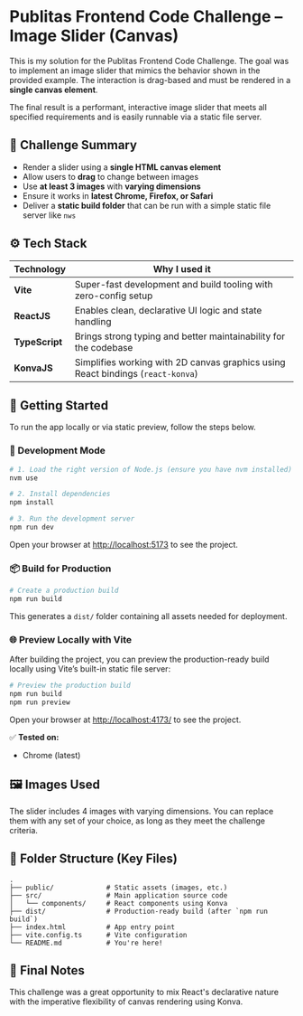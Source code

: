 # Publitas Frontend Code Challenge – Image Slider (Canvas)

This is my solution for the Publitas Frontend Code Challenge.
The goal was to implement an image slider that mimics the behavior shown in the provided example.
The interaction is drag-based and must be rendered in a **single canvas element**.

The final result is a performant, interactive image slider that meets all specified requirements and is easily runnable via a static file server.

## 🧠 Challenge Summary

- Render a slider using a **single HTML canvas element**
- Allow users to **drag** to change between images
- Use **at least 3 images** with **varying dimensions**
- Ensure it works in **latest Chrome, Firefox, or Safari**
- Deliver a **static build folder** that can be run with a simple static file server like `nws`

## ⚙️ Tech Stack

| Technology     | Why I used it                                                                   |
| -------------- | ------------------------------------------------------------------------------- |
| **Vite**       | Super-fast development and build tooling with zero-config setup                 |
| **ReactJS**    | Enables clean, declarative UI logic and state handling                          |
| **TypeScript** | Brings strong typing and better maintainability for the codebase                |
| **KonvaJS**    | Simplifies working with 2D canvas graphics using React bindings (`react-konva`) |

## 🚀 Getting Started

To run the app locally or via static preview, follow the steps below.

### 🧪 Development Mode

```bash
# 1. Load the right version of Node.js (ensure you have nvm installed)
nvm use

# 2. Install dependencies
npm install

# 3. Run the development server
npm run dev
```

Open your browser at [http://localhost:5173](http://localhost:5173) to see the project.

### 📦 Build for Production

```bash
# Create a production build
npm run build
```

This generates a `dist/` folder containing all assets needed for deployment.

### 🌐 Preview Locally with Vite

After building the project, you can preview the production-ready build locally using Vite’s built-in static file server:

```bash
# Preview the production build
npm run build
npm run preview
```

Open your browser at [http://localhost:4173/](http://localhost:4173/) to see the project.

✅ **Tested on:**

- Chrome (latest)

## 🖼️ Images Used

The slider includes 4 images with varying dimensions. You can replace them with any set of your choice, as long as they meet the challenge criteria.

## 📁 Folder Structure (Key Files)

```
.
├── public/             # Static assets (images, etc.)
├── src/                # Main application source code
│   └── components/     # React components using Konva
├── dist/               # Production-ready build (after `npm run build`)
├── index.html          # App entry point
├── vite.config.ts      # Vite configuration
└── README.md           # You're here!
```

## 🙌 Final Notes

This challenge was a great opportunity to mix React's declarative nature with the imperative flexibility of canvas rendering using Konva.
